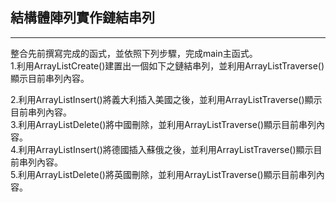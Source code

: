 ## 結構體陣列實作鏈結串列
----
整合先前撰寫完成的函式，並依照下列步驟，完成main主函式。<br>
1.利用ArrayListCreate()建置出一個如下之鏈結串列，並利用ArrayListTraverse()顯示目前串列內容。<br>

2.利用ArrayListInsert()將義大利插入美國之後，並利用ArrayListTraverse()顯示目前串列內容。<br>
3.利用ArrayListDelete()將中國刪除，並利用ArrayListTraverse()顯示目前串列內容。<br>
4.利用ArrayListInsert()將德國插入蘇俄之後，並利用ArrayListTraverse()顯示目前串列內容。<br>
5.利用ArrayListDelete()將英國刪除，並利用ArrayListTraverse()顯示目前串列內容。<br>
